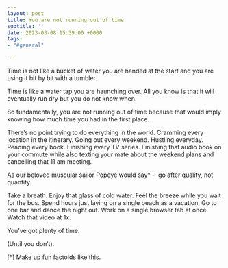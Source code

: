 ```yaml
---
layout: post
title: You are not running out of time
subtitle: ''
date: 2023-03-08 15:39:00 +0000
tags:
- "#general"

---
```

Time is not like a bucket of water you are handed at the start and you are using it bit by bit with a tumbler.

Time is like a water tap you are haunching over. All you know is that it will eventually run dry but you do not know when.

So fundamentally, you are not running out of time because that would imply knowing how much time you had in the first place.

There’s no point trying to do everything in the world. Cramming every location in the itinerary. Going out every weekend. Hustling everyday. Reading every book. Finishing every TV series. Finishing that audio book on your commute while also texting your mate about the weekend plans and cancelling that 11 am meeting.

As our beloved muscular sailor Popeye would say* -  go after quality, not quantity.

Take a breath. Enjoy that glass of cold water. Feel the breeze while you wait for the bus. Spend hours just laying on a single beach as a vacation. Go to one bar and dance the night out. Work on a single browser tab at once. Watch that video at 1x.

You’ve got plenty of time.

(Until you don’t).

\[*\] Make up fun factoids like this.
